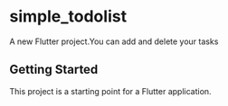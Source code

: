 # simple_todolist

A new Flutter project.You can add and delete your tasks

## Getting Started

This project is a starting point for a Flutter application.

